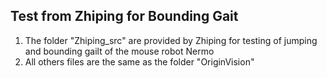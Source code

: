 ## Test from Zhiping for Bounding Gait

1. The folder "Zhiping_src" are provided by Zhiping for testing of jumping and bounding gailt of the mouse robot Nermo
2. All others files are the same as the folder "OriginVision"